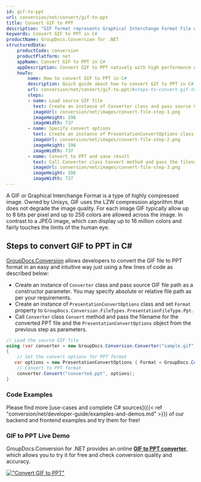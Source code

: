 ```yaml
---
id: gif-to-ppt
url: conversion/net/convert/gif-to-ppt
title: Convert GIF to PPT
description: "GIF format represents Graphical Interchange Format File with .gif extension. Learn how to convert GIF to PPT file programmatically in C# language using GroupDocs.Conversion for .NET library."
keywords: Convert GIF to PPT in C#
productName: GroupDocs.Conversion for .NET
structuredData:
    productCode: conversion
    productPlatform: net
    appName: Convert GIF to PPT in C#
    appDescription: Convert GIF to PPT natively with high performance using C# language and server side GroupDocs.Conversion for .NET APIs, without the use of any software like Microsoft or Open Office.
    howTo:
        name: How to convert GIF to PPT in C# 
        description: Quick guide about how to convert GIF to PPT in C# with high performance and accuracy.
        url: conversion/net/convert/gif-to-ppt/#steps-to-convert-gif-to-ppt-in-c
        steps:
        - name: Load source GIF file 
          text: Create an instance of Converter class and pass source GIF file path as a constructor parameter. You may specify absolute or relative file path as per your requirements. 
          imageUrl: conversion/net/images/convert-file-step-1.png
          imageHeight: 196
          imageWidth: 737
        - name: Specify convert options 
          text: Create an instance of PresentationConvertOptions class.
          imageUrl: conversion/net/images/convert-file-step-2.png
          imageHeight: 196
          imageWidth: 737
        - name: Convert to PPT and save result 
          text: Call Converter class Convert method and pass the filename for the converted HTML file and the PresentationConvertOptions object from the previous step as parameters.
          imageUrl: conversion/net/images/convert-file-step-3.png
          imageHeight: 196
          imageWidth: 737
---
```


A GIF or Graphical Interchange Format is a type of highly compressed image. Owned by Unisys, GIF uses the LZW compression algorithm that does not degrade the image quality. For each image GIF typically allow up to 8 bits per pixel and up to 256 colors are allowed across the image. In contrast to a JPEG image, which can display up to 16 million colors and fairly touches the limits of the human eye.

## Steps to convert GIF to PPT in C#

[GroupDocs.Conversion](https://products.groupdocs.com/conversion/net) allows developers to convert the GIF file to PPT format in an easy and intuitive way just using a few lines of code as described below:

* Create an instance of `Converter` class and pass source GIF file path as a constructor parameter. You may specify absolute or relative file path as per your requirements. 
* Create an instance of `PresentationConvertOptions` class and set `Format` property to `GroupDocs.Conversion.FileTypes.PresentationFileType.Ppt`.
* Call `Converter` class `Convert` method and pass the filename for the converted PPT file and the `PresentationConvertOptions` object from the previous step as parameters.

```csharp
// Load the source GIF file
using (var converter = new GroupDocs.Conversion.Converter("sample.gif"))
{
    // Set the convert options for PPT format
   var options = new PresentationConvertOptions { Format = GroupDocs.Conversion.FileTypes.PresentationFileType.Ppt };
    // Convert to PPT format
    converter.Convert("converted.ppt", options);
}
```

### Code Examples

Please find more [use-cases and complete C# sources]({{< ref "conversion/net/developer-guide/examples-and-demos.md" >}}) of our backend and frontend examples and try them for free!

### GIF to PPT Live Demo

GroupDocs.Conversion for .NET provides an online [**GIF to PPT converter**](https://products.groupdocs.app/conversion/gif-to-ppt), which allows you to try it for free and check conversion quality and accuracy.

[!["Convert GIF to PPT"](conversion/net/images/convert-to-ppt/convert-gif-to-ppt.png)](https://products.groupdocs.app/conversion/gif-to-ppt)